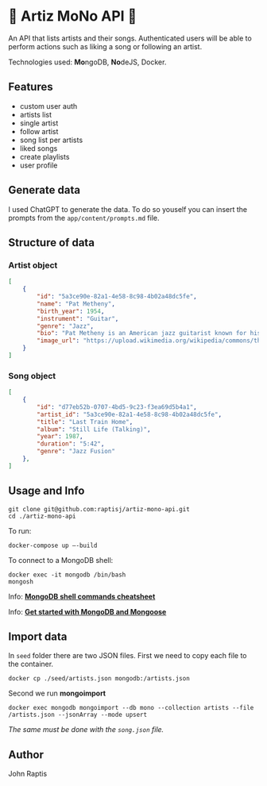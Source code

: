 # 🎹 Artiz MoNo API 🥁

An API that lists artists and their songs. Authenticated users will be able to perform actions such as liking a song or following an artist.

Technologies used: **Mo**ngoDB, **No**deJS, Docker.

## Features

- custom user auth
- artists list
- single artist
- follow artist
- song list per artists
- liked songs
- create playlists
- user profile

## Generate data

I used ChatGPT to generate the data. To do so youself you can insert the prompts from the `app/content/prompts.md` file.

## Structure of data

### Artist object
```json
[
    {
        "id": "5a3ce90e-82a1-4e58-8c98-4b02a48dc5fe",
        "name": "Pat Metheny",
        "birth_year": 1954,
        "instrument": "Guitar",
        "genre": "Jazz",
        "bio": "Pat Metheny is an American jazz guitarist known for his innovative and diverse musical style. He has won numerous awards, including 20 Grammy Awards across various categories. Metheny's work spans jazz fusion, contemporary jazz, and beyond, showcasing his virtuosity and creativity.",
        "image_url": "https://upload.wikimedia.org/wikipedia/commons/thumb/4/4c/Pat_Metheny.jpg/500px-Pat_Metheny.jpg"
    }
]
```

### Song object
```json
[
    {
        "id": "d77eb52b-0707-4bd5-9c23-f3ea69d5b4a1",
        "artist_id": "5a3ce90e-82a1-4e58-8c98-4b02a48dc5fe",
        "title": "Last Train Home",
        "album": "Still Life (Talking)",
        "year": 1987,
        "duration": "5:42",
        "genre": "Jazz Fusion"
    },
]

```

## Usage and Info

```
git clone git@github.com:raptisj/artiz-mono-api.git
cd ./artiz-mono-api
```
To run:
```
docker-compose up —-build
```

To connect to a MongoDB shell:
```
docker exec -it mongodb /bin/bash
mongosh
```
Info: [**MongoDB shell commands cheatsheet**](https://dev.to/arantespp/mongodb-shell-commands-running-on-docker-101-1l73)

Info: [**Get started with MongoDB and Mongoose**](mongodb.com/developer/languages/javascript/getting-started-with-mongodb-and-mongoose/)

## Import data
In `seed` folder there are two JSON files.
First we need to copy each file to the container.
```
docker cp ./seed/artists.json mongodb:/artists.json
```
Second we run **mongoimport** 
```
docker exec mongodb mongoimport --db mono --collection artists --file /artists.json --jsonArray --mode upsert
```
*The same must be done with the `song.json` file.*

## Author
John Raptis